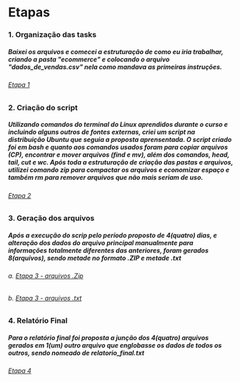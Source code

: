 # Etapas

### 1. Organização das tasks
 ##### Baixei os arquivos e comecei a estruturação de como eu iria trabalhar, criando a pasta "ecommerce" e colocando o arquivo "dados_de_vendas.csv" nela como mandava as primeiras instruções.
  ###### [Etapa 1](https://github.com/guidonadon/Compass-scholarship/tree/640c88f6ba1c76bafbc2caa4639a6b3a079d80b1/Sprint%201/desafio/ecommerce)
### 2. Criação do script
 ##### Utilizando comandos do terminal do Linux aprendidos durante o curso e incluindo alguns outros de fontes externas, criei um script na distribuição Ubuntu que seguia a proposta aprensentada. O script criado foi em bash e quanto aos comandos usados foram para copiar arquivos (CP), encontrar e mover arquivos (find e mv), além dos comandos, head, tail, cut e wc. Após toda a estruturação de criação das pastas e arquivos, utilizei comando zip para compactar os arquivos e economizar espaço e também rm para remover arquivos que não mais seriam de uso.
  ###### [Etapa 2](https://github.com/guidonadon/Compass-scholarship/blob/640c88f6ba1c76bafbc2caa4639a6b3a079d80b1/Sprint%201/desafio/ecommerce/processamento_de_vendas.sh)
### 3. Geração dos arquivos
##### Após a execução do scrip pelo período proposto de 4(quatro) dias, e alteração dos dados do arquivo principal manualmente para informações totalmente diferentes das anteriores, foram gerados 8(arquivos), sendo metade no formato .ZIP e metade .txt
  ###### a. [Etapa 3 - arquivos .Zip](https://github.com/guidonadon/Compass-scholarship/tree/640c88f6ba1c76bafbc2caa4639a6b3a079d80b1/Sprint%201/desafio/ecommerce/vendas/backup)
  ###### b. [Etapa 3 - arquivos .txt](https://github.com/guidonadon/Compass-scholarship/tree/640c88f6ba1c76bafbc2caa4639a6b3a079d80b1/Sprint%201/desafio/ecommerce/relatorios)
### 4. Relatório Final
 ##### Para o relatório final foi proposta a junção dos 4(quatro) arquivos gerados em 1(um) outro arquivo que englobasse os dados de todos os outros, sendo nomeado de relatorio_final.txt
  ###### [Etapa 4](https://github.com/guidonadon/Compass-scholarship/blob/640c88f6ba1c76bafbc2caa4639a6b3a079d80b1/Sprint%201/desafio/ecommerce/relatorios/relatorio_final.txt)
  
